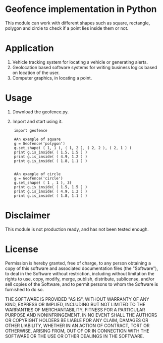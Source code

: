 Geofence implementation in Python
=================================

This module can work with different shapes such as square, rectangle, polygon and
circle to check if a point lies inside them or not.


Application
===========

1. Vehicle tracking system for locating a vehicle or generating alerts.
2. Geolocation based software systems for writing  business logics based on location of the user. 
3. Computer graphics, in locating a point.

Usage
=====

1. Download the geofence.py.

2. Import and start using it.

```
    import geofence
   
    #An example of square 
    g = Geofence('polygon')
    g.set_shape( ( 1, 1 ), ( 1, 2 ), ( 2, 2 ), ( 2, 1 ) )
    print g.is_inside( ( 1.5, 1.5 ) )
    print g.is_inside( ( 4.9, 1.2 ) )
    print g.is_inside( ( 1.8, 1.1 ) )


    #An example of circle
    g = Geofence('circle')
    g.set_shape( ( 1 , 1 ), 3)
    print g.is_inside( ( 1.5, 1.5 ) )
    print g.is_inside( ( 4.9, 1.2 ) )
    print g.is_inside( ( 1.8, 1.1 ) ) 

```

Disclaimer
==========

This module is not production ready, and has not been tested enough.

License
=======

Permission is hereby granted, free of charge, to any person obtaining a copy of this software and associated documentation files (the "Software"), to deal in the Software without restriction, including without limitation the rights to use, copy, modify, merge, publish, distribute, sublicense, and/or sell copies of the Software, and to permit persons to whom the Software is furnished to do so.

THE SOFTWARE IS PROVIDED "AS IS", WITHOUT WARRANTY OF ANY KIND, EXPRESS OR IMPLIED, INCLUDING BUT NOT LIMITED TO THE WARRANTIES OF MERCHANTABILITY, FITNESS FOR A PARTICULAR PURPOSE AND NONINFRINGEMENT. IN NO EVENT SHALL THE AUTHORS OR COPYRIGHT HOLDERS BE LIABLE FOR ANY CLAIM, DAMAGES OR OTHER LIABILITY, WHETHER IN AN ACTION OF CONTRACT, TORT OR OTHERWISE, ARISING FROM, OUT OF OR IN CONNECTION WITH THE SOFTWARE OR THE USE OR OTHER DEALINGS IN THE SOFTWARE. 
